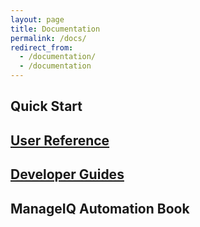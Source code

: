 ```yaml
---
layout: page
title: Documentation
permalink: /docs/
redirect_from:
  - /documentation/
  - /documentation
---
```


## Quick Start

## [User Reference](reference)

## [Developer Guides](guides/architecture)

## ManageIQ Automation Book
